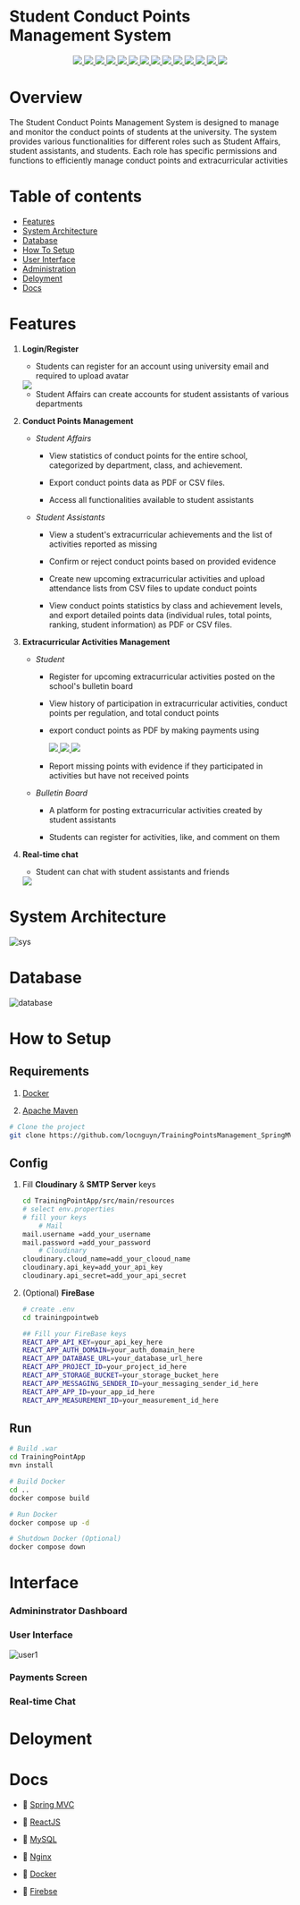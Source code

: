 <h1>Student Conduct Points Management System</h1>
<p align="center">
    <a href="https://react.dev/">
        <img src="https://img.shields.io/badge/ReactJS-61DAFB.svg?logo=react&labelColor=white"/>
    </a>
    <a href="https://spring.io/">
        <img src="https://img.shields.io/badge/Spring MVC-6DB33F.svg?logo=spring&labelColor=white"/>
    </a>
    <a href="https://spring.io/">
        <img src="https://img.shields.io/badge/Spring Security-6DB33F.svg?logo=springsecurity&labelColor=white"/>
    </a>
    <a href="https://spring.io/">
        <img src="https://img.shields.io/badge/Hibernate-59666C.svg?logo=hibernate&labelColor=white&logoColor=59666C"/>
    </a>
    <a href="https://www.mysql.com/">
        <img src="https://img.shields.io/badge/MySQL-4479A1.svg?logo=mysql&labelColor=white"/>
    </a>
    <a href="https://www.docker.com/">
        <img src="https://img.shields.io/badge/Docker-2496ED.svg?logo=docker&labelColor=white"/>
    </a>
    <a href="https://firebase.google.com/">
        <img src="https://img.shields.io/badge/Firebase-DD2C00.svg?logo=firebase&labelColor=white&logoColor=red">
    </a>
    <a href="https://cloudinary.com/">
        <img src="https://img.shields.io/badge/Cloudinary-3448C5.svg?logo=cloudinary&labelColor=white&logoColor=3448C5"/>
    </a>
    <a href="https://aws.amazon.com/vi/rds/">
        <img src="https://img.shields.io/badge/amazon RDS-527FFF.svg?logo=amazonrds&logoColor=527FFF&labelColor=white"/>
    </a>
    <a href="https://aws.amazon.com/vi/ec2/">
        <img src="https://img.shields.io/badge/Amazone EC2-FF9900.svg?logo=amazonec2&labelColor=white"/>
    </a>
    <a href="https://aws.amazon.com/vi/s3/">
        <img src="https://img.shields.io/badge/Amazone S3-569A31.svg?logo=amazons3&labelColor=white"/>
    </a>
    <a href="https://developer.paypal.com/home/">
        <img src="https://img.shields.io/badge/PayPal-003087.svg?logo=paypal&logoColor=003087&labelColor=white"/>
    </a>
    <a href="https://sandbox.vnpayment.vn/apis/">
        <img src="https://img.shields.io/badge/VnPay-crimson.svg">
    </a>
    <a href="https://docs.zalopay.vn/v2/">
        <img src="https://img.shields.io/badge/ZaloPay-1f88e5.svg">
    </a>
    
# Overview
The Student Conduct Points Management System is designed to manage and monitor the conduct points of students at the university. The system provides various functionalities for different roles such as Student Affairs, student assistants, and students. Each role has specific permissions and functions to efficiently manage conduct points and extracurricular activities

# Table of contents
 - [Features](#features)
 - [System Architecture](#system-architecture)
 - [Database](#database)
 - [How To Setup](#how-to-setup)
 - [User Interface](#user-interface)
 - [Administration](#administration)
 - [Deloyment](#deloyment)
 - [Docs](#docs)
# Features
1. <b>Login/Register</b>
    - Students can register for an account using university email and required to upload avatar
    <a href="https://cloudinary.com/">
        <img src="https://img.shields.io/badge/Cloudinary-3448C5.svg?logo=cloudinary&labelColor=white&logoColor=3448C5"/>
    </a>

    - Student Affairs can create accounts for student assistants of various departments

2. <b>Conduct Points Management</b>
    - <i>Student Affairs</i>
        * View statistics of conduct points for the entire school, categorized by department, class, and achievement.

        * Export conduct points data as PDF or CSV files.

        * Access all functionalities available to student assistants

    - <i>Student Assistants</i>
        * View a student's extracurricular achievements and the list of activities reported as missing

        * Confirm or reject conduct points based on provided evidence

        * Create new upcoming extracurricular activities and upload attendance lists from CSV files to update conduct points
    
        * View conduct points statistics by class and achievement levels, and export detailed points data (individual rules, total points, ranking, student information) as PDF or CSV files.

3. <b>Extracurricular Activities Management</b>
    - <i>Student</i>
        * Register for upcoming extracurricular activities posted on the school's bulletin board

        * View history of participation in extracurricular activities, conduct points per regulation, and total conduct points

        * export conduct points as PDF by making payments using
            
            <a href="https://developer.paypal.com/home/">
                <img src="https://img.shields.io/badge/PayPal-003087.svg?logo=paypal&logoColor=003087&labelColor=white"/>
            </a>
            <a href="https://sandbox.vnpayment.vn/apis/">
                <img src="https://img.shields.io/badge/VnPay-crimson.svg">
            </a>
            <a href="https://docs.zalopay.vn/v2/">
                <img src="https://img.shields.io/badge/ZaloPay-1f88e5.svg">
             </a>

        * Report missing points with evidence if they participated in activities but have not received points

    - <i>Bulletin Board</i>
        * A platform for posting extracurricular activities created by student assistants

        * Students can register for activities, like, and comment on them

4. <b>Real-time chat</b>
    - Student can chat with student assistants and friends 
    <a href="https://firebase.google.com/">
        <img src="https://img.shields.io/badge/Firebase-DD2C00.svg?logo=firebase&labelColor=white&logoColor=red">
    </a>

# System Architecture
![sys](/images/system_architecture.svg)
# Database
![database](/images/database.jpg)
# How to Setup
## Requirements
1. [Docker](https://www.docker.com/)

2. [Apache Maven](https://maven.apache.org/download.cgi)

````bash
# Clone the project
git clone https://github.com/locnguyn/TrainingPointsManagement_SpringMVC_ReactJS
````

## Config 
1. Fill <b>Cloudinary</b> & <b>SMTP Server</b> keys
    ````bash
    cd TrainingPointApp/src/main/resources
    # select env.properties
    # fill your keys
        # Mail  
    mail.username =add_your_username
    mail.password =add_your_password
        # Cloudinary
    cloudinary.cloud_name=add_your_clooud_name
    cloudinary.api_key=add_your_api_key
    cloudinary.api_secret=add_your_api_secret
    ````

2. (Optional) <b>FireBase</b>


    ````bash
    # create .env
    cd trainingpointweb

    ## Fill your FireBase keys
    REACT_APP_API_KEY=your_api_key_here
    REACT_APP_AUTH_DOMAIN=your_auth_domain_here
    REACT_APP_DATABASE_URL=your_database_url_here
    REACT_APP_PROJECT_ID=your_project_id_here
    REACT_APP_STORAGE_BUCKET=your_storage_bucket_here
    REACT_APP_MESSAGING_SENDER_ID=your_messaging_sender_id_here
    REACT_APP_APP_ID=your_app_id_here
    REACT_APP_MEASUREMENT_ID=your_measurement_id_here
    ````
    
## Run

````bash 
# Build .war
cd TrainingPointApp
mvn install

# Build Docker
cd ..
docker compose build

# Run Docker
docker compose up -d

# Shutdown Docker (Optional)
docker compose down
````   

# Interface
### Admininstrator Dashboard
### User Interface
![user1](/images/user1.png)
### Payments Screen
### Real-time Chat 
# Deloyment
# Docs
* 🔗 [Spring MVC](https://spring.io/guides/gs/serving-web-content)

* 🔗 [ReactJS](https://react.dev/)
* 🔗 [MySQL](https://www.mysql.com/)
* 🔗 [Nginx](https://nginx.org/en/)
* 🔗 [Docker](https://www.docker.com/)
* 🔗 [Firebse](https://firebase.google.com/)
